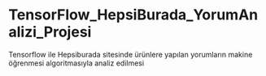 # TensorFlow_HepsiBurada_YorumAnalizi_Projesi
Tensorflow ile Hepsiburada sitesinde ürünlere yapılan yorumların makine öğrenmesi algoritmasıyla analiz edilmesi
